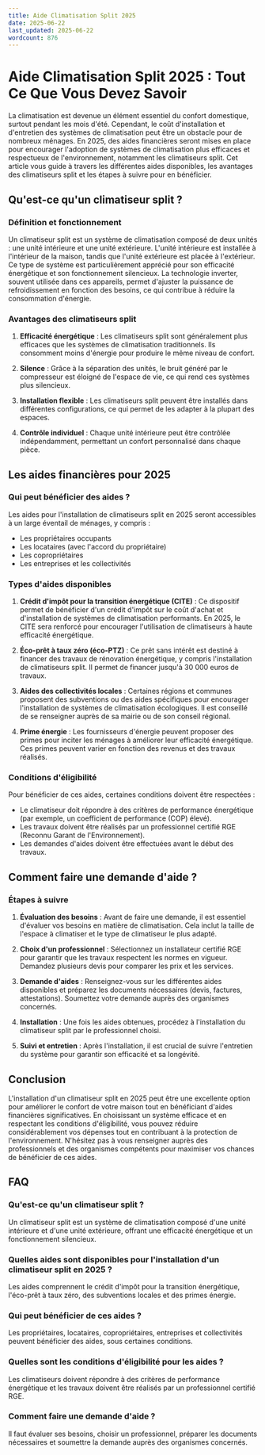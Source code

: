 ```yaml
---
title: Aide Climatisation Split 2025
date: 2025-06-22
last_updated: 2025-06-22
wordcount: 876
---
```


# Aide Climatisation Split 2025 : Tout Ce Que Vous Devez Savoir

La climatisation est devenue un élément essentiel du confort domestique, surtout pendant les mois d'été. Cependant, le coût d'installation et d'entretien des systèmes de climatisation peut être un obstacle pour de nombreux ménages. En 2025, des aides financières seront mises en place pour encourager l'adoption de systèmes de climatisation plus efficaces et respectueux de l'environnement, notamment les climatiseurs split. Cet article vous guide à travers les différentes aides disponibles, les avantages des climatiseurs split et les étapes à suivre pour en bénéficier.

## Qu'est-ce qu'un climatiseur split ?

### Définition et fonctionnement

Un climatiseur split est un système de climatisation composé de deux unités : une unité intérieure et une unité extérieure. L'unité intérieure est installée à l'intérieur de la maison, tandis que l'unité extérieure est placée à l'extérieur. Ce type de système est particulièrement apprécié pour son efficacité énergétique et son fonctionnement silencieux. La technologie inverter, souvent utilisée dans ces appareils, permet d'ajuster la puissance de refroidissement en fonction des besoins, ce qui contribue à réduire la consommation d'énergie.

### Avantages des climatiseurs split

1. **Efficacité énergétique** : Les climatiseurs split sont généralement plus efficaces que les systèmes de climatisation traditionnels. Ils consomment moins d'énergie pour produire le même niveau de confort.
   
2. **Silence** : Grâce à la séparation des unités, le bruit généré par le compresseur est éloigné de l'espace de vie, ce qui rend ces systèmes plus silencieux.

3. **Installation flexible** : Les climatiseurs split peuvent être installés dans différentes configurations, ce qui permet de les adapter à la plupart des espaces.

4. **Contrôle individuel** : Chaque unité intérieure peut être contrôlée indépendamment, permettant un confort personnalisé dans chaque pièce.

## Les aides financières pour 2025

### Qui peut bénéficier des aides ?

Les aides pour l'installation de climatiseurs split en 2025 seront accessibles à un large éventail de ménages, y compris :

- Les propriétaires occupants
- Les locataires (avec l'accord du propriétaire)
- Les copropriétaires
- Les entreprises et les collectivités

### Types d'aides disponibles

1. **Crédit d'impôt pour la transition énergétique (CITE)** : Ce dispositif permet de bénéficier d'un crédit d'impôt sur le coût d'achat et d'installation de systèmes de climatisation performants. En 2025, le CITE sera renforcé pour encourager l'utilisation de climatiseurs à haute efficacité énergétique.

2. **Éco-prêt à taux zéro (éco-PTZ)** : Ce prêt sans intérêt est destiné à financer des travaux de rénovation énergétique, y compris l'installation de climatiseurs split. Il permet de financer jusqu'à 30 000 euros de travaux.

3. **Aides des collectivités locales** : Certaines régions et communes proposent des subventions ou des aides spécifiques pour encourager l'installation de systèmes de climatisation écologiques. Il est conseillé de se renseigner auprès de sa mairie ou de son conseil régional.

4. **Prime énergie** : Les fournisseurs d'énergie peuvent proposer des primes pour inciter les ménages à améliorer leur efficacité énergétique. Ces primes peuvent varier en fonction des revenus et des travaux réalisés.

### Conditions d'éligibilité

Pour bénéficier de ces aides, certaines conditions doivent être respectées :

- Le climatiseur doit répondre à des critères de performance énergétique (par exemple, un coefficient de performance (COP) élevé).
- Les travaux doivent être réalisés par un professionnel certifié RGE (Reconnu Garant de l'Environnement).
- Les demandes d'aides doivent être effectuées avant le début des travaux.

## Comment faire une demande d'aide ?

### Étapes à suivre

1. **Évaluation des besoins** : Avant de faire une demande, il est essentiel d'évaluer vos besoins en matière de climatisation. Cela inclut la taille de l'espace à climatiser et le type de climatiseur le plus adapté.

2. **Choix d'un professionnel** : Sélectionnez un installateur certifié RGE pour garantir que les travaux respectent les normes en vigueur. Demandez plusieurs devis pour comparer les prix et les services.

3. **Demande d'aides** : Renseignez-vous sur les différentes aides disponibles et préparez les documents nécessaires (devis, factures, attestations). Soumettez votre demande auprès des organismes concernés.

4. **Installation** : Une fois les aides obtenues, procédez à l'installation du climatiseur split par le professionnel choisi.

5. **Suivi et entretien** : Après l'installation, il est crucial de suivre l'entretien du système pour garantir son efficacité et sa longévité.

## Conclusion

L'installation d'un climatiseur split en 2025 peut être une excellente option pour améliorer le confort de votre maison tout en bénéficiant d'aides financières significatives. En choisissant un système efficace et en respectant les conditions d'éligibilité, vous pouvez réduire considérablement vos dépenses tout en contribuant à la protection de l'environnement. N'hésitez pas à vous renseigner auprès des professionnels et des organismes compétents pour maximiser vos chances de bénéficier de ces aides.

## FAQ

### Qu'est-ce qu'un climatiseur split ?

Un climatiseur split est un système de climatisation composé d'une unité intérieure et d'une unité extérieure, offrant une efficacité énergétique et un fonctionnement silencieux.

### Quelles aides sont disponibles pour l'installation d'un climatiseur split en 2025 ?

Les aides comprennent le crédit d'impôt pour la transition énergétique, l'éco-prêt à taux zéro, des subventions locales et des primes énergie.

### Qui peut bénéficier de ces aides ?

Les propriétaires, locataires, copropriétaires, entreprises et collectivités peuvent bénéficier des aides, sous certaines conditions.

### Quelles sont les conditions d'éligibilité pour les aides ?

Les climatiseurs doivent répondre à des critères de performance énergétique et les travaux doivent être réalisés par un professionnel certifié RGE.

### Comment faire une demande d'aide ?

Il faut évaluer ses besoins, choisir un professionnel, préparer les documents nécessaires et soumettre la demande auprès des organismes concernés.